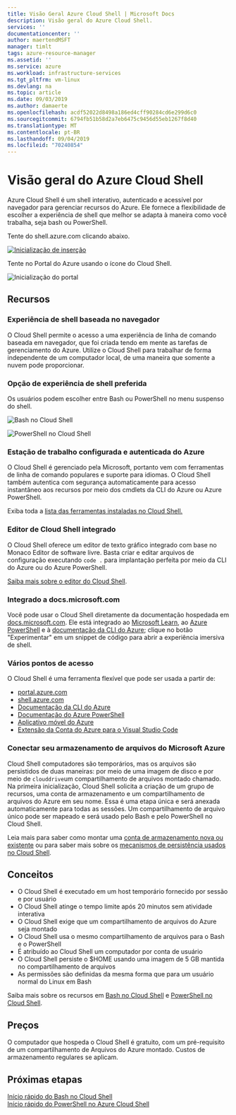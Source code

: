 ```yaml
---
title: Visão Geral Azure Cloud Shell | Microsoft Docs
description: Visão geral do Azure Cloud Shell.
services: ''
documentationcenter: ''
author: maertendMSFT
manager: timlt
tags: azure-resource-manager
ms.assetid: ''
ms.service: azure
ms.workload: infrastructure-services
ms.tgt_pltfrm: vm-linux
ms.devlang: na
ms.topic: article
ms.date: 09/03/2019
ms.author: damaerte
ms.openlocfilehash: acdf52022d8498a186ed4cff90284cd6e299d6c0
ms.sourcegitcommit: 6794fb51b58d2a7eb6475c9456d55eb1267f8d40
ms.translationtype: MT
ms.contentlocale: pt-BR
ms.lasthandoff: 09/04/2019
ms.locfileid: "70240854"
---
```

# <a name="overview-of-azure-cloud-shell"></a>Visão geral do Azure Cloud Shell
Azure Cloud Shell é um shell interativo, autenticado e acessível por navegador para gerenciar recursos do Azure.
Ele fornece a flexibilidade de escolher a experiência de shell que melhor se adapta à maneira como você trabalha, seja bash ou PowerShell.

Tente do shell.azure.com clicando abaixo.

[![Inicialização de inserção](https://shell.azure.com/images/launchcloudshell.png "Iniciar o Azure Cloud Shell")](https://shell.azure.com)

Tente no Portal do Azure usando o ícone do Cloud Shell.

![Inicialização do portal](media/overview/portal-launch-icon.png)

## <a name="features"></a>Recursos

### <a name="browser-based-shell-experience"></a>Experiência de shell baseada no navegador
O Cloud Shell permite o acesso a uma experiência de linha de comando baseada em navegador, que foi criada tendo em mente as tarefas de gerenciamento do Azure.
Utilize o Cloud Shell para trabalhar de forma independente de um computador local, de uma maneira que somente a nuvem pode proporcionar.

### <a name="choice-of-preferred-shell-experience"></a>Opção de experiência de shell preferida
Os usuários podem escolher entre Bash ou PowerShell no menu suspenso do shell.

![Bash no Cloud Shell](media/overview/overview-bash-pic.png)

![PowerShell no Cloud Shell](media/overview/overview-ps-pic.png)

### <a name="authenticated-and-configured-azure-workstation"></a>Estação de trabalho configurada e autenticada do Azure
O Cloud Shell é gerenciado pela Microsoft, portanto vem com ferramentas de linha de comando populares e suporte para idiomas. O Cloud Shell também autentica com segurança automaticamente para acesso instantâneo aos recursos por meio dos cmdlets da CLI do Azure ou Azure PowerShell.

Exiba toda a [lista das ferramentas instaladas no Cloud Shell.](features.md#tools)

### <a name="integrated-cloud-shell-editor"></a>Editor de Cloud Shell integrado
O Cloud Shell oferece um editor de texto gráfico integrado com base no Monaco Editor de software livre. Basta criar e editar arquivos de configuração executando `code .` para implantação perfeita por meio da CLI do Azure ou do Azure PowerShell.

[Saiba mais sobre o editor do Cloud Shell](using-cloud-shell-editor.md).

### <a name="integrated-with-docsmicrosoftcom"></a>Integrado a docs.microsoft.com

Você pode usar o Cloud Shell diretamente da documentação hospedada em [docs.microsoft.com](https://docs.microsoft.com). Ele está integrado ao [Microsoft Learn](https://docs.microsoft.com/learn/), ao [Azure PowerShell](https://docs.microsoft.com/powershell/azure/overview) e à [documentação da CLI do Azure](https://docs.microsoft.com/cli/azure); clique no botão &quot;Experimentar&quot; em um snippet de código para abrir a experiência imersiva de shell. 

### <a name="multiple-access-points"></a>Vários pontos de acesso
O Cloud Shell é uma ferramenta flexível que pode ser usada a partir de:
* [portal.azure.com](https://portal.azure.com)
* [shell.azure.com](https://shell.azure.com)
* [Documentação da CLI do Azure](https://docs.microsoft.com/cli/azure)
* [Documentação do Azure PowerShell](https://docs.microsoft.com/powershell/azure/overview)
* [Aplicativo móvel do Azure](https://azure.microsoft.com/features/azure-portal/mobile-app/)
* [Extensão da Conta do Azure para o Visual Studio Code](https://marketplace.visualstudio.com/items?itemName=ms-vscode.azure-account)

### <a name="connect-your-microsoft-azure-files-storage"></a>Conectar seu armazenamento de arquivos do Microsoft Azure
Cloud Shell computadores são temporários, mas os arquivos são persistidos de duas maneiras: por meio de uma imagem de disco e por meio de `clouddrive`um compartilhamento de arquivos montado chamado.  Na primeira inicialização, Cloud Shell solicita a criação de um grupo de recursos, uma conta de armazenamento e um compartilhamento de arquivos do Azure em seu nome. Essa é uma etapa única e será anexada automaticamente para todas as sessões. Um compartilhamento de arquivo único pode ser mapeado e será usado pelo Bash e pelo PowerShell no Cloud Shell.

Leia mais para saber como montar uma [conta de armazenamento nova ou existente](persisting-shell-storage.md) ou para saber mais sobre os [mecanismos de persistência usados no Cloud Shell](persisting-shell-storage.md#how-cloud-shell-storage-works).

## <a name="concepts"></a>Conceitos
* O Cloud Shell é executado em um host temporário fornecido por sessão e por usuário
* O Cloud Shell atinge o tempo limite após 20 minutos sem atividade interativa
* O Cloud Shell exige que um compartilhamento de arquivos do Azure seja montado
* O Cloud Shell usa o mesmo compartilhamento de arquivos para o Bash e o PowerShell
* É atribuído ao Cloud Shell um computador por conta de usuário
* O Cloud Shell persiste o $HOME usando uma imagem de 5 GB mantida no compartilhamento de arquivos
* As permissões são definidas da mesma forma que para um usuário normal do Linux em Bash

Saiba mais sobre os recursos em [Bash no Cloud Shell](features.md) e [PowerShell no Cloud Shell](features-powershell.md).

## <a name="pricing"></a>Preços
O computador que hospeda o Cloud Shell é gratuito, com um pré-requisito de um compartilhamento de Arquivos do Azure montado. Custos de armazenamento regulares se aplicam.

## <a name="next-steps"></a>Próximas etapas
[Início rápido do Bash no Cloud Shell](quickstart.md) <br>
[Início rápido do PowerShell no Azure Cloud Shell](quickstart-powershell.md)
